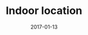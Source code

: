 ---
title: "Indoor location"

excerpt: "Posicionamento e localização em ambientes fechados"
date: 2017-01-13
collection: research
---